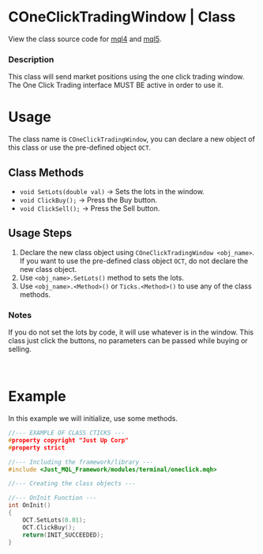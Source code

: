 # COneClickTradingWindow | Class
View the class source code for [mql4](../../../sources/terminal/oneClickMQL4.mqh) and [mql5](../../../sources/terminal/oneClickMQL5.mqh). <br>

### Description
This class will send market positions using the one click trading window. The One Click Trading interface MUST BE active in order to use it.

# Usage
The class name is `COneClickTradingWindow`, you can declare a new object of this class or use the pre-defined object `OCT`.

## Class Methods
- `void SetLots(double val)` -> Sets the lots in the window.
- `void ClickBuy();` -> Press the Buy button.
- `void ClickSell();` -> Press the Sell button.

## Usage Steps
1. Declare the new class object using `COneClickTradingWindow <obj_name>`. If you want to use the pre-defined class object `OCT`, do not declare the new class object.
2. Use `<obj_name>.SetLots()` method to sets the lots.
3. Use `<obj_name>.<Method>()` or `Ticks.<Method>()` to use any of the class methods.

### Notes
If you do not set the lots by code, it will use whatever is in the window. This class just click the buttons, no parameters can be passed while buying or selling.

<br>

# Example
In this example we will initialize, use some methods.

```cpp
//--- EXAMPLE OF CLASS CTICKS ---
#property copyright "Just Up Corp"
#property strict

//--- Including the framework/library ---
#include <Just_MQL_Framework/modules/terminal/oneclick.mqh>

//--- Creating the class objects ---

//--- OnInit Function ---
int OnInit()
{
    OCT.SetLots(0.01);
    OCT.ClickBuy();
    return(INIT_SUCCEEDED);
}
```